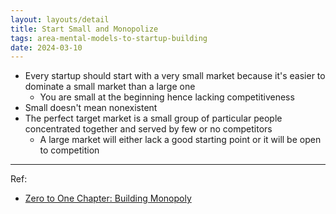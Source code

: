 ```yaml
---
layout: layouts/detail
title: Start Small and Monopolize
tags: area-mental-models-to-startup-building
date: 2024-03-10
---
```

* Every startup should start with a very small market because it's easier to dominate a small market than a large one
  * You are small at the beginning hence lacking competitiveness
* Small doesn't mean nonexistent
* The perfect target market is a small group of particular people concentrated together and served by few or no competitors
  * A large market will either lack a good starting point or it will be open to competition

---

Ref:
- <a href="https://www.amazon.com/Zero-One-Notes-Startups-Future/dp/0804139296" target="_blank">Zero to One Chapter: Building Monopoly</a>